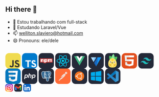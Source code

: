 ## Hi there 👋

- 🔭 Estou trabalhando com full-stack
- 🌱 Estudando Laravel/Vue
- 📫 welliton.slaviero@hotmail.com
- 😄 Pronouns: ele/dele
  
<div style="display: inline_block"><br>
  <img align="center" alt="Well-Js" src="./icons/JavaScript.svg" width="48">
  <img align="center" alt="Well-Ts" src="./icons/TypeScript.svg" width="48">
  <img align="center" alt="Well-NPM" src="./icons/Npm-Dark.svg" width="48">
  <img align="center" alt="Well-React" src="./icons/React-Dark.svg" width="48">
  <img align="center" alt="Well-Vue" src="./icons/VueJS-Dark.svg" width="48">
  <img align="center" alt="Well-Vuetify" src="./icons/Vuetify-Dark.svg" width="48">
  <img align="center" alt="Well-Pinia" src="./icons/Pinia-Dark.svg" width="48">
  <img align="center" alt="Well-HTML" src="./icons/HTML.svg" width="48">
  <img align="center" alt="Well-Tailwind" src="./icons/TailwindCSS-Dark.svg" width="48">
  <img align="center" alt="Well-CSS" src="./icons/CSS.svg" width="48">
  <img align="center" alt="Well-PHP" src="./icons/PHP-Dark.svg" width="48">
  <img align="center" alt="Well-Postgres" src="./icons/PostgreSQL-Dark.svg" width="48">
  <img align="center" alt="Well-Postman" src="./icons/Postman.svg" width="48">
  <img align="center" alt="Well-Ubuntu" src="./icons/Ubuntu-Dark.svg" width="48">
  <img align="center" alt="Well-Windows" src="./icons/Windows-Dark.svg" width="48">
  <img align="center" alt="Well-Vscode" src="./icons/VSCode-Dark.svg" width="48">
</div>

<div>  
  <a href="https://instagram.com/wellxsla" target="_blank"><img src="./icons/Instagram.svg" width="24" target="_blank"></a> 	 
  <a href = "mailto:welliton.slav@gmail.com"><img src="./icons/Gmail-Dark.svg" width="24" target="_blank"></a>
  <a href="https://www.linkedin.com/in/welliton-slaviero-61aa86243/" target="_blank"><img src="./icons/LinkedIn.svg" width="24" target="_blank"></a> 
</div>
